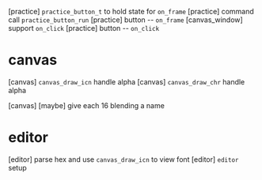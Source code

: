 [practice] `practice_button_t` to hold state for `on_frame`
[practice] command call `practice_button_run`
[practice] button -- `on_frame`
[canvas_window] support `on_click`
[practice] button -- `on_click`

# canvas

[canvas] `canvas_draw_icn` handle alpha
[canvas] `canvas_draw_chr` handle alpha

[canvas] [maybe] give each 16 blending a name

# editor

[editor] parse hex and use `canvas_draw_icn` to view font
[editor] `editor` setup
